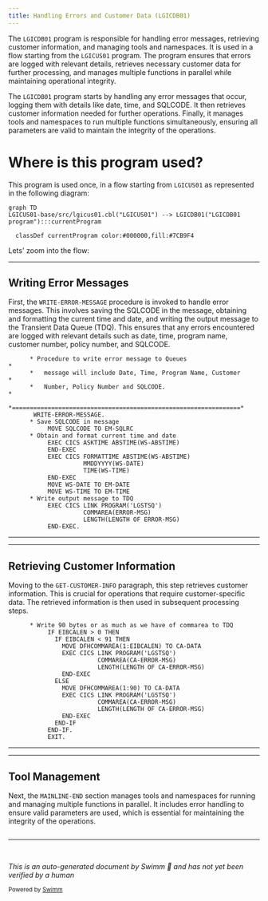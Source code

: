 ```yaml
---
title: Handling Errors and Customer Data (LGICDB01)
---
```

The <SwmToken path="base/src/lgicdb01.cbl" pos="12:6:6" line-data="       PROGRAM-ID. LGICDB01.">`LGICDB01`</SwmToken> program is responsible for handling error messages, retrieving customer information, and managing tools and namespaces. It is used in a flow starting from the <SwmToken path="base/src/lgicdb01.cbl" pos="44:16:16" line-data="           03 FILLER                   PIC X(9)  VALUE &#39; LGICUS01&#39;.">`LGICUS01`</SwmToken> program. The program ensures that errors are logged with relevant details, retrieves necessary customer data for further processing, and manages multiple functions in parallel while maintaining operational integrity.

The <SwmToken path="base/src/lgicdb01.cbl" pos="12:6:6" line-data="       PROGRAM-ID. LGICDB01.">`LGICDB01`</SwmToken> program starts by handling any error messages that occur, logging them with details like date, time, and SQLCODE. It then retrieves customer information needed for further operations. Finally, it manages tools and namespaces to run multiple functions simultaneously, ensuring all parameters are valid to maintain the integrity of the operations.

# Where is this program used?

This program is used once, in a flow starting from <SwmToken path="base/src/lgicdb01.cbl" pos="44:16:16" line-data="           03 FILLER                   PIC X(9)  VALUE &#39; LGICUS01&#39;.">`LGICUS01`</SwmToken> as represented in the following diagram:

```mermaid
graph TD
LGICUS01-base/src/lgicus01.cbl("LGICUS01") --> LGICDB01("LGICDB01 program"):::currentProgram

  classDef currentProgram color:#000000,fill:#7CB9F4
```

Lets' zoom into the flow:

<SwmSnippet path="/base/src/lgicdb01.cbl" line="208">

---

## Writing Error Messages

First, the <SwmToken path="base/src/lgicdb01.cbl" pos="212:1:5" line-data="       WRITE-ERROR-MESSAGE.">`WRITE-ERROR-MESSAGE`</SwmToken> procedure is invoked to handle error messages. This involves saving the SQLCODE in the message, obtaining and formatting the current time and date, and writing the output message to the Transient Data Queue (TDQ). This ensures that any errors encountered are logged with relevant details such as date, time, program name, customer number, policy number, and SQLCODE.

```cobol
      * Procedure to write error message to Queues                     *
      *   message will include Date, Time, Program Name, Customer      *
      *   Number, Policy Number and SQLCODE.                           *
      *================================================================*
       WRITE-ERROR-MESSAGE.
      * Save SQLCODE in message
           MOVE SQLCODE TO EM-SQLRC
      * Obtain and format current time and date
           EXEC CICS ASKTIME ABSTIME(WS-ABSTIME)
           END-EXEC
           EXEC CICS FORMATTIME ABSTIME(WS-ABSTIME)
                     MMDDYYYY(WS-DATE)
                     TIME(WS-TIME)
           END-EXEC
           MOVE WS-DATE TO EM-DATE
           MOVE WS-TIME TO EM-TIME
      * Write output message to TDQ
           EXEC CICS LINK PROGRAM('LGSTSQ')
                     COMMAREA(ERROR-MSG)
                     LENGTH(LENGTH OF ERROR-MSG)
           END-EXEC.
```

---

</SwmSnippet>

<SwmSnippet path="/base/src/lgicdb01.cbl" line="229">

---

## Retrieving Customer Information

Moving to the <SwmToken path="base/src/lgicdb01.cbl" pos="154:3:7" line-data="           PERFORM GET-CUSTOMER-INFO.">`GET-CUSTOMER-INFO`</SwmToken> paragraph, this step retrieves customer information. This is crucial for operations that require customer-specific data. The retrieved information is then used in subsequent processing steps.

```cobol
      * Write 90 bytes or as much as we have of commarea to TDQ
           IF EIBCALEN > 0 THEN
             IF EIBCALEN < 91 THEN
               MOVE DFHCOMMAREA(1:EIBCALEN) TO CA-DATA
               EXEC CICS LINK PROGRAM('LGSTSQ')
                         COMMAREA(CA-ERROR-MSG)
                         LENGTH(LENGTH OF CA-ERROR-MSG)
               END-EXEC
             ELSE
               MOVE DFHCOMMAREA(1:90) TO CA-DATA
               EXEC CICS LINK PROGRAM('LGSTSQ')
                         COMMAREA(CA-ERROR-MSG)
                         LENGTH(LENGTH OF CA-ERROR-MSG)
               END-EXEC
             END-IF
           END-IF.
           EXIT.

```

---

</SwmSnippet>

<SwmSnippet path="/base/src/lgicdb01.cbl" line="251">

---

## Tool Management

Next, the <SwmToken path="base/src/lgicdb01.cbl" pos="159:1:3" line-data="       MAINLINE-END.">`MAINLINE-END`</SwmToken> section manages tools and namespaces for running and managing multiple functions in parallel. It includes error handling to ensure valid parameters are used, which is essential for maintaining the integrity of the operations.

```cobol

```

---

</SwmSnippet>

&nbsp;

*This is an auto-generated document by Swimm 🌊 and has not yet been verified by a human*

<SwmMeta version="3.0.0" repo-id="Z2l0aHViJTNBJTNBa3luZHJ5bC1jaWNzLWdlbmFwcCUzQSUzQVN3aW1tLURlbW8=" repo-name="kyndryl-cics-genapp"><sup>Powered by [Swimm](/)</sup></SwmMeta>
